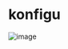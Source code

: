 # konfigu
![image](https://github.com/user-attachments/assets/0c86b51f-5a47-4cc3-a815-08d2077b92f2)
